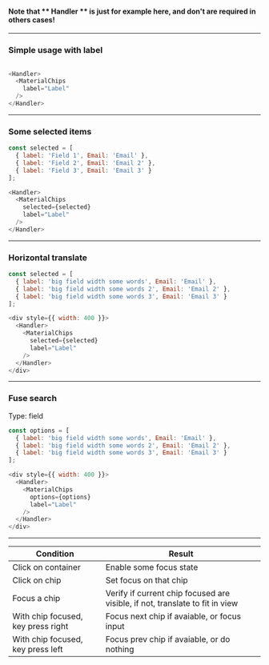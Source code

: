 ####  Note that ** Handler ** is just for example here, and don't are required in others cases!
------

### Simple usage with label

```js

<Handler>
  <MaterialChips
    label="Label"
  />
</Handler>


```
------

### Some selected items

```js
const selected = [
  { label: 'Field 1', Email: 'Email' },
  { label: 'Field 2', Email: 'Email 2' },
  { label: 'Field 3', Email: 'Email 3' }
];

<Handler>
  <MaterialChips
    selected={selected}
    label="Label"
  />
</Handler>


```
------


### Horizontal translate

```js
const selected = [
  { label: 'big field width some words', Email: 'Email' },
  { label: 'big field width some words 2', Email: 'Email 2' },
  { label: 'big field width some words 3', Email: 'Email 3' }
];

<div style={{ width: 400 }}>
  <Handler>
    <MaterialChips
      selected={selected}
      label="Label"
    />
  </Handler>
</div>
```
------

### Fuse search
Type: field

```js
const options = [
  { label: 'big field width some words', Email: 'Email' },
  { label: 'big field width some words 2', Email: 'Email 2' },
  { label: 'big field width some words 3', Email: 'Email 3' }
];

<div style={{ width: 400 }}>
  <Handler>
    <MaterialChips
      options={options}
      label="Label"
    />
  </Handler>
</div>
```
------

| Condition | Result |
| ------------- |-------------|
| Click on container | Enable some focus state |
| Click on chip | Set focus on that chip |
| Focus a chip | Verify if current chip focused are visible, if not, translate to fit in view |
| With chip focused, key press right | Focus next chip if avaiable, or focus input |
| With chip focused, key press left | Focus prev chip if avaiable, or do nothing |